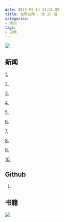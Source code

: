 ```yaml
---
date: 2025-03-14 14:51:00
title: 每周见闻 - 第 25 期
categories:
- 周刊
tags:
- 见闻
---
```

![](/images/2025/)

## 新闻
[1.]()

[2.]()

[3.]()

[4.]()

[5.]()

[6.]()

[7.]()

[8.]()

[9.]()

[10.]()


## Github
1.


## 书籍

![](/images/2025/)

